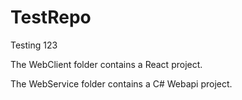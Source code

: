 # TestRepo
Testing 123

The WebClient folder contains a React project.

The WebService folder contains a C# Webapi project.